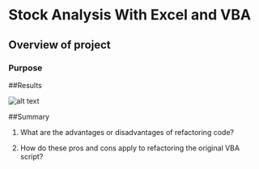 # Stock Analysis With Excel and VBA

## Overview of project


### Purpose


##Results

![alt text](https://github.com/NENUKORAH/stock-analysis/tree/main/Resources/VBA_Challenge_2017.png?raw=true)


##Summary

1. What are the advantages or disadvantages of refactoring code?

2. How do these pros and cons apply to refactoring the original VBA script?

